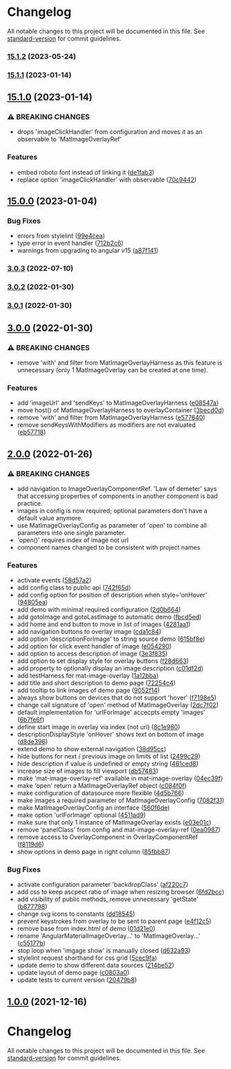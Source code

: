 # Changelog

All notable changes to this project will be documented in this file. See [standard-version](https://github.com/conventional-changelog/standard-version) for commit guidelines.

### [15.1.2](https://github.com/BePo65/mat-image-overlay/compare/v15.1.1...v15.1.2) (2023-05-24)

### [15.1.1](https://github.com/BePo65/mat-image-overlay/compare/v15.1.0...v15.1.1) (2023-01-14)

## [15.1.0](https://github.com/BePo65/mat-image-overlay/compare/v15.0.0...v15.1.0) (2023-01-14)


### ⚠ BREAKING CHANGES

* drops 'imageClickHandler' from configuration and moves
it as an observable to 'MatImageOverlayRef'

### Features

* embed roboto font instead of linking it ([de1fab3](https://github.com/BePo65/mat-image-overlay/commit/de1fab36e67d4dc6e0c8f7781e240da87310c510))
* replace option 'imageClickHandler' with observable ([70c9442](https://github.com/BePo65/mat-image-overlay/commit/70c94424276756d3890b1ede108b19d09feb1658))

## [15.0.0](https://github.com/BePo65/mat-image-overlay/compare/v3.0.3...v15.0.0) (2023-01-04)


### Bug Fixes

* errors from stylelint ([99e4cea](https://github.com/BePo65/mat-image-overlay/commit/99e4cea75365476dac210157128b7e10f6068b69))
* type error in event handler ([712b2c6](https://github.com/BePo65/mat-image-overlay/commit/712b2c61a96c0bd365d04488aa304b84baa450e6))
* warnings from upgrading to angular v15 ([a87f141](https://github.com/BePo65/mat-image-overlay/commit/a87f14124353bef3db5e025b277955ff664ad34a))

### [3.0.3](https://github.com/BePo65/mat-image-overlay/compare/v3.0.2...v3.0.3) (2022-07-10)

### [3.0.2](https://github.com/BePo65/mat-image-overlay/compare/v3.0.1...v3.0.2) (2022-01-30)

### [3.0.1](https://github.com/BePo65/mat-image-overlay/compare/v3.0.0...v3.0.1) (2022-01-30)

## [3.0.0](https://github.com/BePo65/mat-image-overlay/compare/v2.0.0...v3.0.0) (2022-01-30)


### ⚠ BREAKING CHANGES

* remove 'with' and filter from MatImageOverlayHarness
as this feature is unnecessary (only 1 MatImageOverlay can be created
at one time).

### Features

* add 'imageUrl' and 'sendKeys' to MatImageOverlayHarness ([e08547a](https://github.com/BePo65/mat-image-overlay/commit/e08547a69ed9c5ef7451f80ca270cdff159ba856))
* move host() of MatImageOverlayHarness to overlayContainer ([3becd0d](https://github.com/BePo65/mat-image-overlay/commit/3becd0d26312f4c19e4a6f034e5cbded4ce2761d))
* remove 'with' and filter from MatImageOverlayHarness ([e577640](https://github.com/BePo65/mat-image-overlay/commit/e5776405db87f124a858804efc264a97dc58b9e4))
* remove sendKeysWithModifiers as modifiers are not evaluated ([eb57718](https://github.com/BePo65/mat-image-overlay/commit/eb57718bd8679a9a6fe47d551ef72bd15c9c5f55))

## [2.0.0](https://github.com/BePo65/mat-image-overlay/compare/v1.0.0...v2.0.0) (2022-01-26)


### ⚠ BREAKING CHANGES

* add navigation to ImageOverlayComponentRef.
'Law of demeter' says that accessing properties of components in
another component is bad practice.
* images in config is now required; optional parameters
don't have a default value anymore.
* use MatImageOverlayConfig as parameter of 'open'
to combine all parameters into one single parameter.
* 'open()' requires index of image not url
* component names changed to be consistent with project
names

### Features

* activate events ([58d57a2](https://github.com/BePo65/mat-image-overlay/commit/58d57a2bfecb6b8a241c360bb3f4c9389f1021fc))
* add config class to public api ([742f65d](https://github.com/BePo65/mat-image-overlay/commit/742f65d5949ac1271e8222173d8de8a5afefdfbe))
* add config option for position of description when style='onHover' ([94805ea](https://github.com/BePo65/mat-image-overlay/commit/94805ea89c724eba754055ef6a4af1c008e1bc30))
* add demo with minimal required configuration ([2d0b664](https://github.com/BePo65/mat-image-overlay/commit/2d0b6646b6dab781e2c6694d93c5a347a459bf09))
* add gotoImage and gotoLastImage to automatic demo ([fbcd5ed](https://github.com/BePo65/mat-image-overlay/commit/fbcd5edd7f5ed121c954b3b27281a55b5f25d602))
* add home and end button to move in list of images ([4281aa1](https://github.com/BePo65/mat-image-overlay/commit/4281aa14a6f66d660246ca6f89f401b11d7d0ded))
* add navigation buttons to overlay image ([cda1c84](https://github.com/BePo65/mat-image-overlay/commit/cda1c84b380e17dfb3a5f3ddcec1d7a8c470a30f))
* add option 'descriptionForImage' to string source demo ([615bf8e](https://github.com/BePo65/mat-image-overlay/commit/615bf8e062ef5839c133aff6a791e9f53994f090))
* add option for click event handler of image ([e054290](https://github.com/BePo65/mat-image-overlay/commit/e054290ea6815435372d3d2cafda87536bae8881))
* add option to access description  of image ([3e3f835](https://github.com/BePo65/mat-image-overlay/commit/3e3f83596b70931b80bac5525dc8bf870d1cf99a))
* add option to set display style for overlay buttons ([f28d663](https://github.com/BePo65/mat-image-overlay/commit/f28d6636a6fe6dcb99eb62702835b6849e1d9ce9))
* add property to optionally display an image description ([c01df2d](https://github.com/BePo65/mat-image-overlay/commit/c01df2de5e42fcb41d265779112294d24b4ab057))
* add testHarness for mat-image-overlay ([1a12bba](https://github.com/BePo65/mat-image-overlay/commit/1a12bba725d7c108a583795d47fa74cdf0061967))
* add title and short description to demo page ([72254c4](https://github.com/BePo65/mat-image-overlay/commit/72254c44cbe110c7bc9b949064ebe1817c3523a0))
* add tooltip to link images of demo page ([9052f14](https://github.com/BePo65/mat-image-overlay/commit/9052f1429f22d1746c7935ca924c8381781fab13))
* always show buttons on devices that do not support 'hover' ([f7198e5](https://github.com/BePo65/mat-image-overlay/commit/f7198e54bd84bdf852bb8b85fdeba56928e47d29))
* change call signature of 'open' method of MatImageOverlay ([2dc7f02](https://github.com/BePo65/mat-image-overlay/commit/2dc7f0297d043cfea8c0ffeb8826db32f3e3d409))
* default implementation for 'urlForImage' accecpts empty 'images' ([6b7fe6f](https://github.com/BePo65/mat-image-overlay/commit/6b7fe6f7378da1498a154a1af972aa3a10322066))
* define start image in overlay via index (not url) ([8c1e980](https://github.com/BePo65/mat-image-overlay/commit/8c1e9809ea3752900430e544ca4e4ea0330bd29f))
* descriptionDisplayStyle 'onHover' shows text on bottom of image ([d8de396](https://github.com/BePo65/mat-image-overlay/commit/d8de3964c66c9120163db1197c9a5d0241fecb34))
* extend demo to show external navigation ([38d95cc](https://github.com/BePo65/mat-image-overlay/commit/38d95ccdb3e0978c218bee3b6e21c40d52be31d6))
* hide buttons for next / previous image on limits of list ([2499c29](https://github.com/BePo65/mat-image-overlay/commit/2499c29c97f09c007826218d199f3d58b31681f6))
* hide description if value is undefined or empty string ([461ced8](https://github.com/BePo65/mat-image-overlay/commit/461ced88f2048c398bb5b16e59f5482682c5bb35))
* increase size of images to fill viewport ([db57483](https://github.com/BePo65/mat-image-overlay/commit/db57483302222fefbb0e1481545cf61de4d156ab))
* make 'mat-image-overlay-ref' available in mat-image-overlay ([04ec39f](https://github.com/BePo65/mat-image-overlay/commit/04ec39fc37854331e7b25c64a0906b4cf45cb0b1))
* make 'open' return a MatImageOverlayRef object ([c084f0f](https://github.com/BePo65/mat-image-overlay/commit/c084f0fb2b8bef01025e1769ee395dacf5654b7a))
* make configuration of datasource more flexible ([4d5b766](https://github.com/BePo65/mat-image-overlay/commit/4d5b7668966e1ec60c38e18b3dfc802d6c2ca357))
* make images a required parameter of MatImageOverlayConfig ([7082f31](https://github.com/BePo65/mat-image-overlay/commit/7082f317a359dab7ec7831af5efc8909d9be4c3d))
* make MatImageOverlayConfig an interface ([560f6de](https://github.com/BePo65/mat-image-overlay/commit/560f6de525fbc72c16b9eb78bd471714d6cbcad9))
* make option 'urlForImage' optional ([4511ad9](https://github.com/BePo65/mat-image-overlay/commit/4511ad96016a01625adf34df61b232ebbf546819))
* make sure that only 1 instance of MatImageOverlay exists ([e03e01c](https://github.com/BePo65/mat-image-overlay/commit/e03e01c583ea23be20f40690a6f6796a83982db9))
* remove 'panelClass' from config and mat-image-overlay-ref ([0ea0987](https://github.com/BePo65/mat-image-overlay/commit/0ea098705960863fb44b5c7cce9aa9a01631ec74))
* remove access to OverlayComponent in OverlayComponentRef ([f8119d6](https://github.com/BePo65/mat-image-overlay/commit/f8119d67fb3e63f76d568c79ecd33e3b2d25ba7f))
* show options in demo page in right column ([85fbb87](https://github.com/BePo65/mat-image-overlay/commit/85fbb871cb832c6a6ff8626f1f508429a309696c))


### Bug Fixes

* activate configuration parameter 'backdropClass' ([af220c7](https://github.com/BePo65/mat-image-overlay/commit/af220c707981d96d0718419282fb5e839291749f))
* add css to keep ascpect ratio of image when resizing browser ([6fd2bcc](https://github.com/BePo65/mat-image-overlay/commit/6fd2bccd54662e8cff2069353fc266e498840966))
* add visibility of public methods, remove unnecessary 'getState' ([b877798](https://github.com/BePo65/mat-image-overlay/commit/b8777988dd8c303e821a1320efc7d1ebe5971485))
* change svg icons to constants ([dd18545](https://github.com/BePo65/mat-image-overlay/commit/dd185454c21e28a5c1f535eae1e33731ea155d6d))
* prevent keystrokes from overlay to be sent to parent page ([e4f12c5](https://github.com/BePo65/mat-image-overlay/commit/e4f12c57decdb9c5455b2d1299d55ae33dd5d4b1))
* remove base from index.html of demo ([01d21e0](https://github.com/BePo65/mat-image-overlay/commit/01d21e0f245518f7629076224e2355581dfa5f8a))
* rename 'AngularMaterialImageOverlay...' to 'MatImageOverlay...' ([c55177b](https://github.com/BePo65/mat-image-overlay/commit/c55177b3cd4a528aee77d9fe8fc5f1f4cd8394bb))
* stop loop when 'imgage show' is manually closed ([d632a93](https://github.com/BePo65/mat-image-overlay/commit/d632a93b614fc96126ac207a1bcb3544b6a972b7))
* stylelint request shorthand for css grid ([5cec9fa](https://github.com/BePo65/mat-image-overlay/commit/5cec9faabf19a059aef0bd4b61d1be411f90259a))
* update demo to show different data sources ([214be52](https://github.com/BePo65/mat-image-overlay/commit/214be522eb50b10772264c95134fc6502858b175))
* update layout of demo page ([c0803a0](https://github.com/BePo65/mat-image-overlay/commit/c0803a0972ba4eb8da3d11f76d0cdba6bd714b83))
* update tests to current version ([20479b8](https://github.com/BePo65/mat-image-overlay/commit/20479b83a9e8bc117f7b93756bc3f4e99af494bd))

## [1.0.0](///compare/v0.0.8-next...v1.0.0) (2021-12-16)

# Changelog

All notable changes to this project will be documented in this file. See [standard-version](https://github.com/conventional-changelog/standard-version) for commit guidelines.
